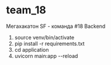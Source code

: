 # team_18
Мегахакатон SF - команда #18
Backend

1) source venv/bin/activate
2) pip install -r requirements.txt
3) cd application
4) uvicorn main:app --reload
